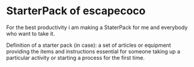 # StarterPack of escapecoco
For the best productivity i am making a StaterPack for me and everybody who want to take it.

Definition of a starter pack (in case): a set of articles or equipment providing the items and instructions essential for someone taking up a particular activity or starting a process for the first time.
